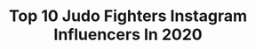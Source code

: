 ---
title: Top 10 Judo Fighters Instagram Influencers In 2020
description: >-
  Find top judo fighters Instagram influencers in 2020. Most popular hashtags: #judoka #europeanjudo #tiktoklover #ippongear.
platform: Instagram
profiles:
  - username: "ismailbelgaid"
    fullname: >-
      Ismail 'SOSA' Belgaid
    location: "Morocco"
    followers: 15392
    engagement: 1088
    commentsToLikes: 0.020419
    id: ck5zrnjxuwx050i14zyc93qzf
    verified: false
    hashtags: "#sale, #brentchua"
  - username: "slutskayamaryna"
    fullname: >-
      Марина Слуцкая
    location: "Russia"
    followers: 2585
    engagement: 1872
    commentsToLikes: 0.032151
    id: ck5c2xxphy7q50i11rkndkk13
    verified: false
    hashtags: "#judobelarusteam, #fightingfilms, #georgia, #judogold"
  - username: "stef.judo.shuffler"
    fullname: >-
      🔥Stefanos Panayi🔥
    location: ""
    followers: 17333
    engagement: 679
    commentsToLikes: 0.018262
    id: ck5zjk0dqhq960i14hd01aahv
    verified: false
    hashtags: "#gymlove, #tiktoktrending, #shufflemusic, #bluesea"
  - username: "ippongear"
    fullname: >-
      IPPON GEAR
    location: "Germany"
    followers: 20841
    engagement: 348
    commentsToLikes: 0.016977
    id: ck5c2xslmy7ek0i11eqjy22tc
    verified: false
    hashtags: "#roadtotokyo, #eju, #ippongearrussia, #beanies"
---